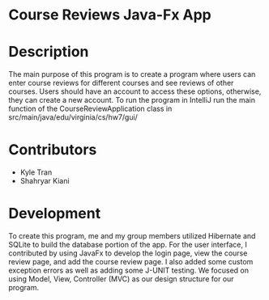 # Course Reviews Java-Fx App

# Description
The main purpose of this program is to create a program where users can enter course reviews for
different courses and see reviews of other courses. Users should have an account to access these
options, otherwise, they can create a new account. To run the program in IntelliJ run the main function of the CourseReviewApplication class in src/main/java/edu/virginia/cs/hw7/gui/

# Contributors
 * Kyle Tran
 * Shahryar Kiani

# Development
To create this program, me and my group members utilized Hibernate and SQLite to build the database portion of the app. For the user interface, I contributed by using JavaFx to develop the login page, view the course review page, and add the course review page. I also added some custom exception errors as well as adding some J-UNIT testing. We focused on using Model, View, Controller (MVC) as our design structure for our program.




